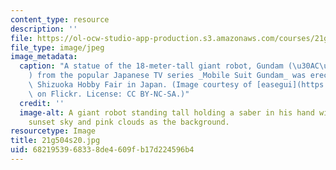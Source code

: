 ```yaml
---
content_type: resource
description: ''
file: https://ol-ocw-studio-app-production.s3.amazonaws.com/courses/21g-504-japanese-iv-spring-2020/6821953968338de4609fb17d224596b4_21g504s20.jpg
file_type: image/jpeg
image_metadata:
  caption: "A statue of the 18-meter-tall giant robot, Gundam (\u30AC\u30F3\u30C0\u30E0\
    ) from the popular Japanese TV series _Mobile Suit Gundam_ was erected at the\
    \ Shizuoka Hobby Fair in Japan. (Image courtesy of [easegui](https://www.flickr.com/photos/easegui/6001070272/)\
    \ on Flickr. License: CC BY-NC-SA.)"
  credit: ''
  image-alt: A giant robot standing tall holding a saber in his hand with a purple
    sunset sky and pink clouds as the background.
resourcetype: Image
title: 21g504s20.jpg
uid: 68219539-6833-8de4-609f-b17d224596b4
---
```

